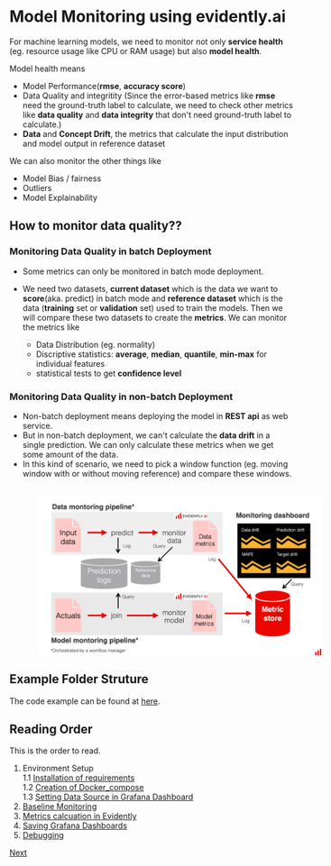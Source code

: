 # Model Monitoring using evidently.ai

For machine learning models, we need to monitor not only **service health** (eg. resource usage like CPU or RAM usage) but also **model health**.

Model health means

- Model Performance(**rmse**, **accuracy score**)
- Data Quality and integritity (Since the error-based metrics like **rmse** need the ground-truth label to calculate, we need to check other metrics like **data quality** and **data integrity** that don't need ground-truth label to calculate.)
- **Data** and **Concept Drift**, the metrics that calculate the input distribution and model output in reference dataset

We can also monitor the other things like

- Model Bias / fairness
- Outliers
- Model Explainability 

## How to monitor data quality??

### Monitoring Data Quality in batch Deployment

- Some metrics can only be monitored in batch mode deployment.
- We need two datasets, **current dataset** which is the data we want to **score**(aka. predict) in batch mode and **reference dataset** which is the data (**training** set or **validation** set)  used to train the models. Then we will compare these two datasets to create the **metrics**. We can monitor the metrics like

    - Data Distribution (eg. normality)
    - Discriptive statistics: **average**, **median**, **quantile**, **min-max** for individual features
    - statistical tests to get **confidence level**

### Monitoring Data Quality in non-batch Deployment

- Non-batch deployment means deploying the model in **REST api** as web service.
- But in non-batch deployment, we can't calculate the **data drift** in a single prediction. We can only calculate these metrics when we get some amount of the data.
- In this kind of scenario, we need to pick a window function (eg. moving window with or without moving reference) and compare these windows.

<br>
<img src="img/ml_monitoring_architecture.png" alt="Model monitoring Architecture" style="vertical-align:middle;margin:0px 50px">
<br>

## Example Folder Struture

The code example can be found at [here](https://github.com/Michael95-m/mlops-zoomcamp/tree/main/Homework/Homework-5).

## Reading Order

This is the order to read.

1. Environment Setup <br>
    1.1 [Installation of requirements](./Requirements.md) <br>
    1.2 [Creation of Docker_compose](./Docker-compose.md)<br>
    1.3 [Setting Data Source in Grafana Dashboard](./Grafana_data_source.md)
2. [Baseline Monitoring](./Baseline_monitoring_example.md)
3. [Metrics calcuation in Evidently](./Evidently_metrics_calculation.md)
4. [Saving Grafana Dashboards](./Saving_grafana_dashboards.md)
5. [Debugging](./Debugging.md)

[Next](./Requirements.md)








